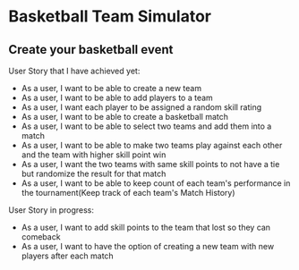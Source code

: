 # Basketball Team Simulator

## Create your basketball event

User Story that I have achieved yet:
- As a user, I want to be able to create a new team 
- As a user, I want to be able to add players to a team 
- As a user, I want each player to be assigned a random skill rating
- As a user, I want to be able to create a basketball match
- As a user, I want to be able to select two teams and add them into a match
- As a user, I want to be able to make two teams play against each other and the team with higher skill point win
- As a user, I want the two teams with same skill points to not have a tie but randomize the result for that match
- As a user, I want to be able to keep count of each team's performance in the tournament(Keep track of each team's Match History)

User Story in progress: 
- As a user, I want to add skill points to the team that lost so they can comeback
- As a user, I want to have the option of creating a new team with new players after each match


